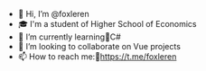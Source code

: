 - 👋 Hi, I’m @foxleren
- 🎓 I'm a student of Higher School of Economics
- 🌱 I’m currently learning💠C#
- 💞️ I’m looking to collaborate on Vue projects
- 📫 How to reach me:🔹https://t.me/foxleren
